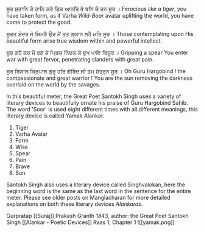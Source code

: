 ਸੂਰ ਸੁਰਾਨਿ ਕੇ ਹਾਨਿ ਕਰੇ ਛਿਤ ਆਨਤਿ ਭੇ ਬਨਿ ਕੇ ਤਨ ਸੂਰ ।
Ferocious *like a tiger*, you have taken form, as if Varha *Wild-Boar* avatar uplifting the world, you have come to protect the good.

ਸੂਰਤ ਸੁੰਦਰ ਜੋ ਸਿਮਰੈ ਉਰ ਮੈਂ ਤਤ ਗ੍ਯਾਨ ਲਹੈ ਮਤਿ ਸੂਰ ।
Those contemplating upon His beautiful form arise true wisdom within and powerful intellect.

ਸੂਰ ਗਹੈ ਕਰ ਮੈਂ ਰਣ ਕੇ ਪ੍ਰਿਯ ਨਿੰਦਕ ਕੇ ਦੁਖ ਪਾਇ ਬਿਸੂਰ ।
Gripping a spear You enter war with great fervor, penetrating slanders with great pain.

ਸੂਰ ਬਿਸਾਲ ਕ੍ਰਿਪਾਲ ਗੁਰੂ ਹਰਿ ਗੋਬਿੰਦ ਜੀ ਤਮ ਸ਼ੱਤ੍ਰੁਨ ਸੂਰ ।
Oh Guru Hargobind ! the compassionate and great warrior ! You are the sun removing the darkness overlaid on the world by the savages.

In this beautiful meter, the Great Poet Santokh Singh uses a variety of literary devices to beautifully ornate his praise of Guru Hargobind Sahib. The word 'Soor' is used eight different times with all different meanings, this literary device is called Yamak Alankar.

1.  Tiger
2.  Varha Avatar
3.  Form
4.  Wise
5.  Spear
6.  Pain
7.  Brave
8.  Sun

Santokh Singh also uses a literary device called Singhvalokan, here the beginning word is the same as the last word in the sentence for the entire meter. Please see older posts on Manglacharan for more detailed explanations on both these literary devices *Alankaras*.

Gurpratap [[Suraj]] Prakash Granth *1843*, author: the Great Poet Santokh Singh
[[Alankar - Poetic Devices]]
Raas 1, Chapter 1
![[yamak.png]]

